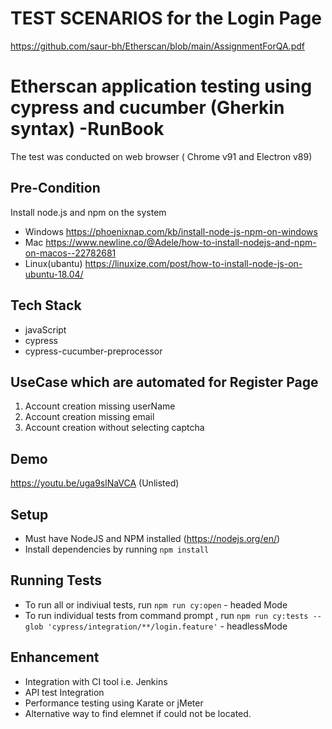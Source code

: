 # TEST SCENARIOS for the Login Page 
https://github.com/saur-bh/Etherscan/blob/main/AssignmentForQA.pdf

# Etherscan application testing using cypress and cucumber (Gherkin syntax) -RunBook

The test was conducted on web browser ( Chrome v91  and Electron v89)

## Pre-Condition 
Install node.js and npm on the system
* Windows https://phoenixnap.com/kb/install-node-js-npm-on-windows
* Mac https://www.newline.co/@Adele/how-to-install-nodejs-and-npm-on-macos--22782681
* Linux(ubantu) https://linuxize.com/post/how-to-install-node-js-on-ubuntu-18.04/

## Tech Stack 
- javaScript 
- cypress
- cypress-cucumber-preprocessor 

## UseCase which are automated for Register Page 
1. Account creation missing userName
2. Account creation missing email
3. Account creation without selecting captcha

## Demo 
https://youtu.be/uga9slNaVCA  (Unlisted)

## Setup

* Must have NodeJS and NPM installed (https://nodejs.org/en/)
* Install dependencies by running `npm install`

## Running Tests

* To run all  or indiviual tests, run `npm run cy:open` - headed Mode
* To run individual tests from command prompt , run `npm run cy:tests --glob 'cypress/integration/**/login.feature'`  - headlessMode

## Enhancement
  * Integration with CI tool i.e. Jenkins
  * API test Integration 
  * Performance testing using Karate or jMeter 
  * Alternative way to find elemnet if could not be located.
